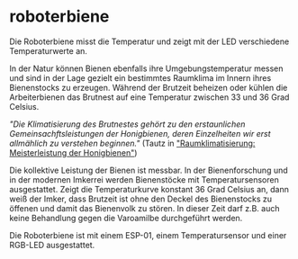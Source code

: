 # roboterbiene
Die Roboterbiene misst die Temperatur und zeigt mit der LED verschiedene Temperaturwerte an. 

In der Natur können Bienen ebenfalls ihre Umgebungstemperatur messen und sind in der Lage gezielt ein bestimmtes Raumklima im 
Innern ihres Bienenstocks zu erzeugen. Während der Brutzeit beheizen oder kühlen die Arbeiterbienen das Brutnest auf eine Temperatur
zwischen 33 und 36 Grad Celsius.  

*"Die Klimatisierung des Brutnestes gehört zu den erstaunlichen Gemeinsachftsleistungen der
Honigbienen, deren Einzelheiten wir erst allmählich zu verstehen beginnen."*
(Tautz in ["Raumklimatisierung: Meisterleistung der Honigbienen"](http://www.bienenmachenschule.de/pdf/Heizerbienen.pdf/ "PDF"))

Die kollektive Leistung der Bienen ist messbar. In der Bienenforschung und in der modernen Imkerrei werden Bienenstöcke mit
Temperatursensoren ausgestattet. Zeigt die Temperaturkurve konstant 36 Grad Celsius an, dann weiß der Imker, dass Brutzeit ist 
ohne den Deckel des Bienenstocks zu öffenen und damit das Bienenvolk zu stören. In dieser Zeit darf z.B. auch keine Behandlung gegen die 
Varoamilbe durchgeführt werden. 

Die Roboterbiene ist mit einem ESP-01, einem Temperatursensor und einer RGB-LED ausgestattet. 
